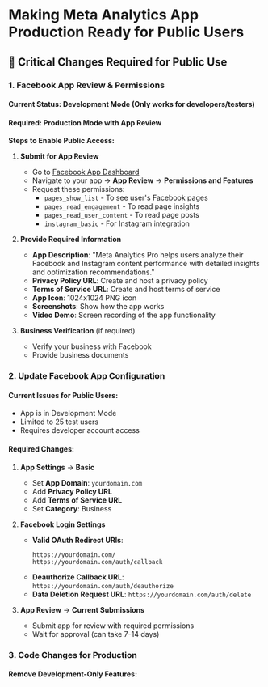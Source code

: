 # Making Meta Analytics App Production Ready for Public Users

## 🚨 Critical Changes Required for Public Use

### 1. **Facebook App Review & Permissions**

#### **Current Status**: Development Mode (Only works for developers/testers)
#### **Required**: Production Mode with App Review

**Steps to Enable Public Access:**

1. **Submit for App Review**
   - Go to [Facebook App Dashboard](https://developers.facebook.com/apps/)
   - Navigate to your app → **App Review** → **Permissions and Features**
   - Request these permissions:
     - `pages_show_list` - To see user's Facebook pages
     - `pages_read_engagement` - To read page insights
     - `pages_read_user_content` - To read page posts
     - `instagram_basic` - For Instagram integration

2. **Provide Required Information**
   - **App Description**: "Meta Analytics Pro helps users analyze their Facebook and Instagram content performance with detailed insights and optimization recommendations."
   - **Privacy Policy URL**: Create and host a privacy policy
   - **Terms of Service URL**: Create and host terms of service
   - **App Icon**: 1024x1024 PNG icon
   - **Screenshots**: Show how the app works
   - **Video Demo**: Screen recording of the app functionality

3. **Business Verification** (if required)
   - Verify your business with Facebook
   - Provide business documents

### 2. **Update Facebook App Configuration**

#### **Current Issues for Public Users:**
- App is in Development Mode
- Limited to 25 test users
- Requires developer account access

#### **Required Changes:**

1. **App Settings** → **Basic**
   - Set **App Domain**: `yourdomain.com`
   - Add **Privacy Policy URL**
   - Add **Terms of Service URL**
   - Set **Category**: Business

2. **Facebook Login Settings**
   - **Valid OAuth Redirect URIs**: 
     ```
     https://yourdomain.com/
     https://yourdomain.com/auth/callback
     ```
   - **Deauthorize Callback URL**: `https://yourdomain.com/auth/deauthorize`
   - **Data Deletion Request URL**: `https://yourdomain.com/auth/delete`

3. **App Review** → **Current Submissions**
   - Submit app for review with required permissions
   - Wait for approval (can take 7-14 days)

### 3. **Code Changes for Production**

#### **Remove Development-Only Features:**